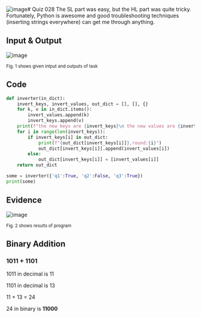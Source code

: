 ![image](https://github.com/Amine-Itani/Quizzes/assets/123438294/72d9641e-d484-4a8c-9b3e-fc0534239fed)# Quiz 028
The SL part was easy, but the HL part was quite tricky. Fortunately, Python is awesome and good troubleshooting techniques (inserting strings everywhere) can get me through anything.

## Input & Output
![image](https://github.com/Amine-Itani/Quizzes/assets/123438294/9bf9dbce-88cc-468d-9fa1-646286210791)

<sub>Fig. 1 shows given intput and outputs of task
## Code

```py
def inverter(in_dict):
    invert_keys, invert_values, out_dict = [], [], {}
    for k, v in in_dict.items():
        invert_values.append(k)
        invert_keys.append(v)
    print(f"the new keys are {invert_keys}\n the new values are {invert_values}")
    for i in range(len(invert_keys)):
        if invert_keys[i] in out_dict:
            print(f"{out_dict[invert_keys[i]]},round:{i}")
            out_dict[invert_keys[i]].append(invert_values[i])
        else:
            out_dict[invert_keys[i]] = [invert_values[i]]
    return out_dict

some = inverter({'q1':True, 'q2':False, 'q3':True})
print(some)
```

## Evidence
![image](https://github.com/Amine-Itani/Quizzes/assets/123438294/e867cf7b-db87-49ff-9768-b525463d18f9)

<sub>Fig. 2 shows results of program

## Binary Addition
### 1011 + 1101 

1011 in decimal is 11

1101 in decimal is 13

11 + 13 = 24

24 in binary is **11000**
